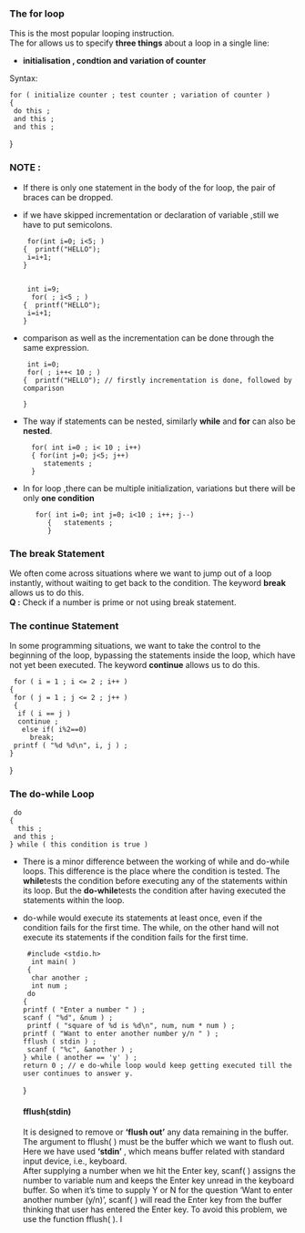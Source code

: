 ### The for loop 
This is the most popular looping instruction.<br>
The for allows us to specify **three things** about a loop in a single line: <br>
- **initialisation ,  condtion and variation of counter**

Syntax:

    for ( initialize counter ; test counter ; variation of counter )
    {
     do this ;
     and this ; 
     and this ;
   }
   
 ### NOTE :
   - If there is only one statement in the body of the for loop, the pair of braces can be dropped.
   - if we have skipped incrementation or declaration of variable ,still we have to put semicolons.
   
          for(int i=0; i<5; )
         {  printf("HELLO");
          i=i+1;
         }
         
          
          int i=9;
           for( ; i<5 ; )
         {  printf("HELLO");
          i=i+1;
         }
   - comparison as well as the incrementation can be  done through the same expression.
   
          int i=0;
          for( ; i++< 10 ; )
         {  printf("HELLO"); // firstly incrementation is done, followed by comparison
         
         }
         
  - The way if statements can be nested, similarly **while** and **for** can also be **nested**.    
         
          for( int i=0 ; i< 10 ; i++)
          { for(int j=0; j<5; j++)
             statements ;
          }
       
   - In for loop ,there can be multiple initialization, variations but there will be only **one condition** 
   
            for( int i=0; int j=0; i<10 ; i++; j--) 
               {   statements ;
               }
               
   ### The break Statement
   We often come across situations where we want to jump out of a loop instantly, without waiting to get back to the condition. The keyword **break** allows us to do this. <br>
   **Q :** Check if a number is prime or not using break statement.<br>
   
   ### The continue Statement
   In some programming situations, we want to take the control to the beginning of the loop, bypassing the statements inside the loop, which have not yet been executed. The      keyword **continue** allows us to do this. 
   
     for ( i = 1 ; i <= 2 ; i++ )
    {
     for ( j = 1 ; j <= 2 ; j++ )
     {
      if ( i == j )
      continue ;
       else if( i%2==0)
         break;
     printf ( "%d %d\n", i, j ) ;
    }
  }

### The do-while Loop
     
     do
    {
      this ;
     and this ;
    } while ( this condition is true ) 
    
-  There is a minor difference between the working of while and do-while loops. This difference is the place where the condition is tested. The **while**tests the condition before executing any of the statements within its loop. But the **do-while**tests the condition after having executed the statements within the loop.<br>   
-  do-while would execute its statements at least once, even if the condition fails for the first time. The while, on the other hand will not execute its statements if the condition fails for the first time.


        #include <stdio.h>
         int main( )
        {
         char another ;
         int num ;
        do
       {
       printf ( "Enter a number " ) ;
       scanf ( "%d", &num ) ;
        printf ( "square of %d is %d\n", num, num * num ) ;
       printf ( "Want to enter another number y/n " ) ;
       fflush ( stdin ) ;
        scanf ( "%c", &another ) ;
       } while ( another == 'y' ) ;
       return 0 ; // e do-while loop would keep getting executed till the user continues to answer y.
      }
      
      #### fflush(stdin)
      It is designed to remove or **‘flush out’** any data remaining in the buffer. The argument to fflush( ) must be the buffer which we want to flush out. Here we have used **‘stdin’** , which means buffer related with standard input device, i.e., keyboard.<br> 
After supplying a number when we hit the Enter key, scanf( ) assigns the number to variable num and keeps the Enter key unread in the keyboard buffer. So when it’s time to supply Y or N for the question ‘Want to enter another number (y/n)’, scanf( ) will read the Enter key from the buffer thinking that user has entered the Enter key. To avoid this problem, we use the function fflush( ). I
